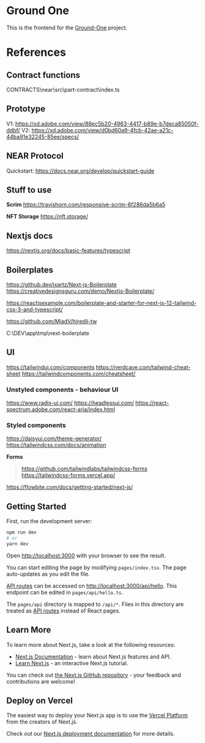 # Ground One

This is the frontend for the [Ground-One](#) project.

# References

## Contract functions

CONTRACTS\near\src\part-contract\index.ts

## Prototype

V1: <https://xd.adobe.com/view/88ec5b20-4963-4417-b89e-b7deca85050f-ddbf/>
V2: <https://xd.adobe.com/view/d0bd60a9-4fcb-42ae-a21c-44ba91e32245-85ee/specs/>

## NEAR Protocol

Quickstart: <https://docs.near.org/develop/quickstart-guide>

## Stuff to use

**Scrim**
<https://travishorn.com/responsive-scrim-6f286da5b6a5>

**NFT Storage**
<https://nft.storage/>

## Nextjs docs

<https://nextjs.org/docs/basic-features/typescript>

## Boilerplates

<https://github.dev/ixartz/Next-js-Boilerplate>
<https://creativedesignsguru.com/demo/Nextjs-Boilerplate/>

<https://reactjsexample.com/boilerplate-and-starter-for-next-js-12-tailwind-css-3-and-typescript/>

<https://github.com/MiadV/hiredli-tw>

C:\DEV\app\tmp\next-boilerplate

## UI

<https://tailwindui.com/components>
<https://nerdcave.com/tailwind-cheat-sheet>
<https://tailwindcomponents.com/cheatsheet/>

### Unstyled components - behaviour UI

<https://www.radix-ui.com/>
<https://headlessui.com/>
<https://react-spectrum.adobe.com/react-aria/index.html>

### Styled components

<https://daisyui.com/theme-generator/>
<https://tailwindcss.com/docs/animation>

**Forms**

> <https://github.com/tailwindlabs/tailwindcss-forms>  
> <https://tailwindcss-forms.vercel.app/>

<https://flowbite.com/docs/getting-started/next-js/>

## Getting Started

First, run the development server:

```bash
npm run dev
# or
yarn dev
```

Open [http://localhost:3000](http://localhost:3000) with your browser to see the result.

You can start editing the page by modifying `pages/index.tsx`. The page auto-updates as you edit the file.

[API routes](https://nextjs.org/docs/api-routes/introduction) can be accessed on [http://localhost:3000/api/hello](http://localhost:3000/api/hello). This endpoint can be edited in `pages/api/hello.ts`.

The `pages/api` directory is mapped to `/api/*`. Files in this directory are treated as [API routes](https://nextjs.org/docs/api-routes/introduction) instead of React pages.

## Learn More

To learn more about Next.js, take a look at the following resources:

-   [Next.js Documentation](https://nextjs.org/docs) - learn about Next.js features and API.
-   [Learn Next.js](https://nextjs.org/learn) - an interactive Next.js tutorial.

You can check out [the Next.js GitHub repository](https://github.com/vercel/next.js/) - your feedback and contributions are welcome!

## Deploy on Vercel

The easiest way to deploy your Next.js app is to use the [Vercel Platform](https://vercel.com/new?utm_medium=default-template&filter=next.js&utm_source=create-next-app&utm_campaign=create-next-app-readme) from the creators of Next.js.

Check out our [Next.js deployment documentation](https://nextjs.org/docs/deployment) for more details.
